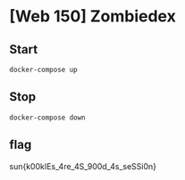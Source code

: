 # [Web 150] Zombiedex

## Start

```
docker-compose up
```

## Stop

```
docker-compose down
```



## flag

sun{k00kIEs_4re_4S_900d_4s_seSSi0n}